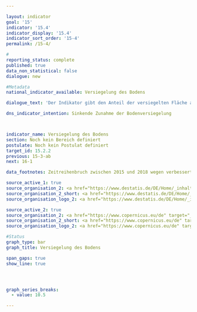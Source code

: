 ```yaml
---

layout: indicator        
goal: '15'        
indicator: '15.4'        
indicator_display: '15.4'        
indicator_sort_order: '15-4'        
permalink: /15-4/               

#
reporting_status: complete        
published: true        
data_non_statistical: false        
dialogue: new

#Metadata        
national_indicator_available: Versiegelung des Bodens        

dialogue_text: 'Der Indikator gibt den Anteil der versiegelten Fläche an der Gesamtfläche Deutschlands wieder. Eine Fläche gilt als versiegelt, wenn sie bebaut, betoniert, asphaltiert, gepflastert oder auf andere Art langfristig befestigt ist.'

dns_indicator_intention: Sinkende Zunahme der Bodenversiegelung



indicator_name: Versiegelung des Bodens
section: Noch kein Bereich definiert        
postulate: Noch kein Postulat definiert      
target_id: 15.2.2     
previous: 15-3-ab        
next: 16-1        

data_footnotes: Zeitreihenbruch zwischen 2015 und 2018 wegen verbesserter Kartierung.  

source_active_1: true
source_organisation_2: <a href="https://www.destatis.de/DE/Home/_inhalt.html" target="_blank">Statistisches Bundesamt</a>
source_organisation_2_short: <a href="https://www.destatis.de/DE/Home/_inhalt.html" target="_blank">Statistisches Bundesamt</a>
source_organisation_logo_2: <a href="https://www.destatis.de/DE/Home/_inhalt.html" target="_blank"><img src="https://dns-indikatoren.de/public/OrgImgDe/destatis.png" alt="Statistisches Bundesamt" title=" Klicken Sie hier um zur Homepage der Organisation Statistisches Bundesamt zu gelangen." style="height:60px; width:148px; border:transparent"/></a>

source_active_2: true
source_organisation_2: <a href="https://www.copernicus.eu/de" target="_blank">Copernicus</a>
source_organisation_2_short: <a href="https://www.copernicus.eu/de" target="_blank">Copernicus</a>
source_organisation_logo_2: <a href="https://www.copernicus.eu/de" target="_blank"><img src="https://dialogfassungdns.github.io/site/public/OrgImgDe/copernicus.png" alt="Copernicus" title=" Klicken Sie hier um zur Homepage der Organisation Copernicus zu gelangen." style="height:60px; width:148px; border:transparent"/></a>

#Status        
graph_type: bar
graph_title: Versiegelung des Bodens

span_gaps: true        
show_line: true        




graph_series_breaks:
  - value: 10.5

---
```

